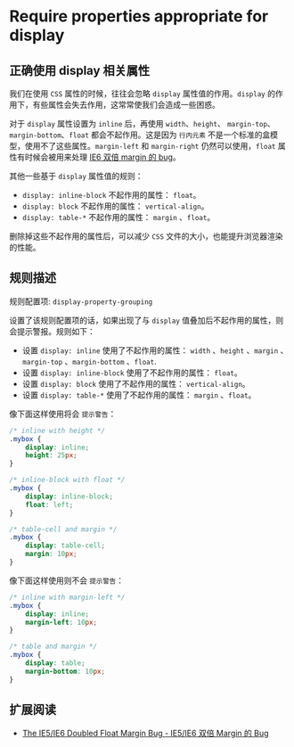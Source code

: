 # Require properties appropriate for display
## 正确使用 display 相关属性

我们在使用 `CSS` 属性的时候，往往会忽略 `display` 属性值的作用。`display` 的作用下，有些属性会失去作用，这常常使我们会造成一些困惑。

对于 `display` 属性设置为 `inline` 后，再使用 `width`、`height`、 `margin-top`、 `margin-bottom`、`float` 都会不起作用。这是因为 `行内元素` 不是一个标准的盒模型，使用不了这些属性。`margin-left` 和 `margin-right` 仍然可以使用，`float` 属性有时候会被用来处理 [IE6 双倍 margin 的 bug](http://www.positioniseverything.net/explorer/doubled-margin.html)。

其他一些基于 `display` 属性值的规则：

* `display: inline-block` 不起作用的属性： `float`。
* `display: block` 不起作用的属性： `vertical-align`。
* `display: table-*` 不起作用的属性： `margin` 、`float`。

删除掉这些不起作用的属性后，可以减少 `CSS` 文件的大小，也能提升浏览器渲染的性能。

## 规则描述

规则配置项: `display-property-grouping`

设置了该规则配置项的话，如果出现了与 `display` 值叠加后不起作用的属性，则会提示警报。规则如下：

* 设置 `display: inline` 使用了不起作用的属性： `width` 、`height` 、`margin` 、`margin-top` 、`margin-bottom` 、`float`.
* 设置 `display: inline-block` 使用了不起作用的属性： `float`。
* 设置 `display: block` 使用了不起作用的属性： `vertical-align`。
* 设置 `display: table-*` 使用了不起作用的属性： `margin` 、`float`。

像下面这样使用将会 `提示警告`：

```css
/* inline with height */
.mybox {
    display: inline;
    height: 25px;
}

/* inline-block with float */
.mybox {
    display: inline-block;
    float: left;
}

/* table-cell and margin */
.mybox {
    display: table-cell;
    margin: 10px;
}
```

像下面这样使用则不会 `提示警告`：

```css
/* inline with margin-left */
.mybox {
    display: inline;
    margin-left: 10px;
}

/* table and margin */
.mybox {
    display: table;
    margin-bottom: 10px;
}
```

## 扩展阅读

* [The IE5/IE6 Doubled Float Margin Bug - IE5/IE6 双倍 Margin 的 Bug](http://www.positioniseverything.net/explorer/doubled-margin.html)
